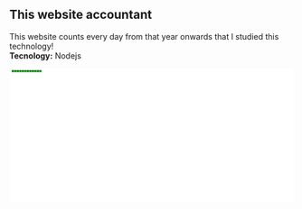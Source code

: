 ## This website accountant
This website counts every day from that year onwards that I studied this technology!  
__Tecnology:__ Nodejs

<img src="./img/website.png">